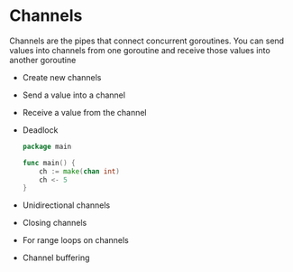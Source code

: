 # Channels

Channels are the pipes that connect concurrent goroutines. You can send values into channels from one goroutine and receive those values into another goroutine

- Create new channels
- Send a value into a channel
- Receive a value from the channel
- Deadlock

  ```go
  package main

  func main() {
      ch := make(chan int)
      ch <- 5
  }
  ```

- Unidirectional channels
- Closing channels
- For range loops on channels
- Channel buffering
